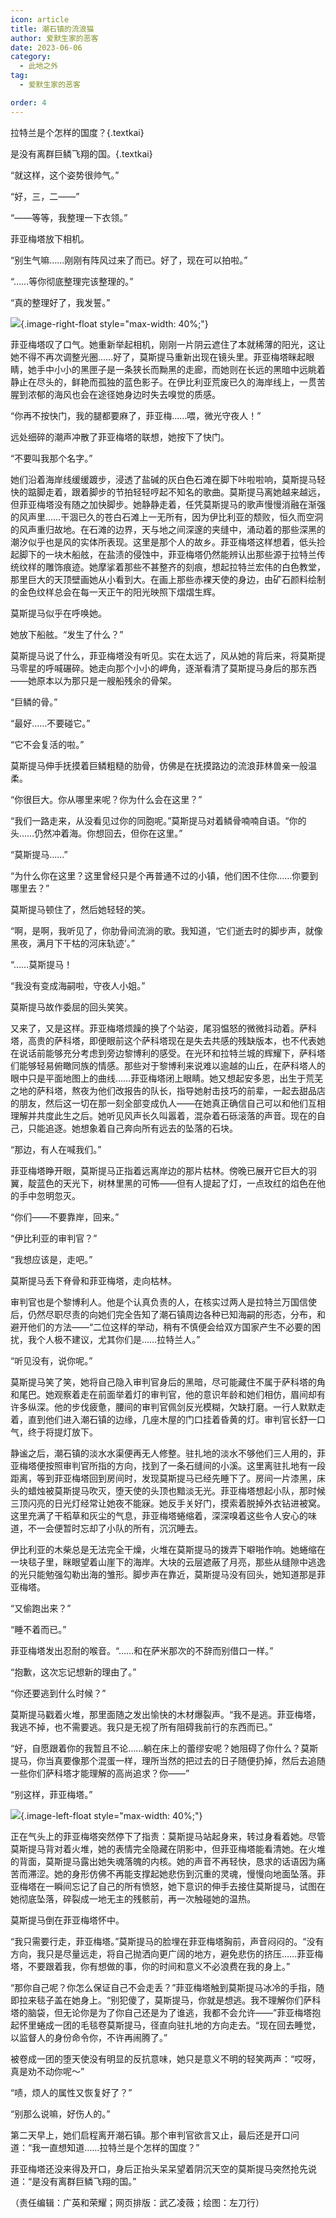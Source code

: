 ```yaml
---
icon: article
title: 潮石镇的流浪猫
author: 爱默生家的恶客
date: 2023-06-06
category:
  - 此地之外
tag:
  - 爱默生家的恶客

order: 4
---
```


拉特兰是个怎样的国度？{.textkai}

是没有离群巨鳞飞翔的国。{.textkai}

<!-- more -->

“就这样，这个姿势很帅气。”

“好，三，二——”

“——等等，我整理一下衣领。”

菲亚梅塔放下相机。

“别生气嘛……刚刚有阵风过来了而已。好了，现在可以拍啦。”

“……等你彻底整理完该整理的。”

“真的整理好了，我发誓。”

![](./res/illustration/LOFTER@左刀行（潮石镇1）.webp){.image-right-float style="max-width: 40%;"}

菲亚梅塔叹了口气。她重新举起相机，刚刚一片阴云遮住了本就稀薄的阳光，这让她不得不再次调整光圈……好了，莫斯提马重新出现在镜头里。菲亚梅塔眯起眼睛，她手中小小的黑匣子是一条狭长而黝黑的走廊，而她则在长远的黑暗中远眺着静止在尽头的，鲜艳而孤独的蓝色影子。在伊比利亚荒废已久的海岸线上，一贯苦腥到浓郁的海风也会在途径她身边时失去嗅觉的质感。

“你再不按快门，我的腿都要麻了，菲亚梅……喂，微光守夜人！”

远处细碎的潮声冲散了菲亚梅塔的联想，她按下了快门。

“不要叫我那个名字。”

她们沿着海岸线缓缓踱步，浸透了盐碱的灰白色石滩在脚下咔啦啦响，莫斯提马轻快的踮脚走着，跟着脚步的节拍轻轻哼起不知名的歌曲。莫斯提马离她越来越远，但菲亚梅塔没有随之加快脚步。她静静走着，任凭莫斯提马的歌声慢慢消融在渐强的风声里……干涸已久的苍白石滩上一无所有，因为伊比利亚的颓败，恒久而空洞的风声重归故地。在石滩的边界，天与地之间深邃的夹缝中，涌动着的那些深黑的潮汐似乎也是风的实体所表现。这里是那个人的故乡。菲亚梅塔这样想着，低头捡起脚下的一块木船舷，在盐渍的侵蚀中，菲亚梅塔仍然能辨认出那些源于拉特兰传统纹样的雕饰痕迹。她摩挲着那些不甚整齐的刻痕，想起拉特兰宏伟的白色教堂，那里巨大的天顶壁画她从小看到大。在画上那些赤裸天使的身边，由矿石颜料绘制的金色纹样总会在每一天正午的阳光映照下熠熠生辉。

莫斯提马似乎在呼唤她。

她放下船舷。“发生了什么？”

莫斯提马说了什么，菲亚梅塔没有听见。实在太远了，风从她的背后来，将莫斯提马零星的呼喊碾碎。她走向那个小小的岬角，逐渐看清了莫斯提马身后的那东西——她原本以为那只是一艘船残余的骨架。

“巨鳞的骨。”

“最好……不要碰它。”

“它不会复活的啦。”

莫斯提马伸手抚摸着巨鳞粗糙的肋骨，仿佛是在抚摸路边的流浪菲林兽亲一般温柔。

“你很巨大。你从哪里来呢？你为什么会在这里？”

“我们一路走来，从没看见过你的同胞呢。”莫斯提马对着鳞骨喃喃自语。“你的头……仍然冲着海。你想回去，但你在这里。”

“莫斯提马……”

“为什么你在这里？这里曾经只是个再普通不过的小镇，他们困不住你……你要到哪里去？”

莫斯提马顿住了，然后她轻轻的笑。

“啊，是啊，我听见了，你肋骨间流淌的歌。我知道，‘它们逝去时的脚步声，就像黑夜，满月下干枯的河床轨迹’。”

“……莫斯提马！

“我没有变成海嗣啦，守夜人小姐。”

莫斯提马故作委屈的回头笑笑。

又来了，又是这样。菲亚梅塔烦躁的换了个站姿，尾羽愠怒的微微抖动着。萨科塔，高贵的萨科塔，即便眼前这个萨科塔现在是失去共感的残缺版本，也不代表她在说话前能够充分考虑到旁边黎博利的感受。在光环和拉特兰城的辉耀下，萨科塔们能够轻易俯瞰同族的情感。那些对于黎博利来说难以逾越的山丘，在萨科塔人的眼中只是平面地图上的曲线……菲亚梅塔闭上眼睛。她又想起安多恩，出生于荒芜之地的萨科塔，熬夜为他们改报告的队长，指导她射击技巧的前辈，一起去甜品店的朋友，然后这一切在那一刻全部变成仇人——在她真正确信自己可以和他们互相理解并共度此生之后。她听见风声长久叫嚣着，混杂着石砾滚落的声音。现在的自己，只能追逐。她想象着自己奔向所有远去的坠落的石块。

“那边，有人在喊我们。”

菲亚梅塔睁开眼，莫斯提马正指着远离岸边的那片枯林。傍晚已展开它巨大的羽翼，靛蓝色的天光下，树林里黑的可怖——但有人提起了灯，一点玫红的焰色在他的手中忽明忽灭。

“你们——不要靠岸，回来。”

“伊比利亚的审判官？”

“我想应该是，走吧。”

莫斯提马丢下脊骨和菲亚梅塔，走向枯林。

审判官也是个黎博利人。他是个认真负责的人，在核实过两人是拉特兰万国信使后，仍然尽职尽责的向她们完全告知了潮石镇周边各种已知海嗣的形态，分布，和避开他们的方法——“二位这样的举动，稍有不慎便会给双方国家产生不必要的困扰，我个人极不建议，尤其你们是……拉特兰人。”

“听见没有，说你呢。”

莫斯提马笑了笑，她将自己隐入审判官身后的黑暗，尽可能藏住不属于萨科塔的角和尾巴。她观察着走在前面举着灯的审判官，他的意识年龄和她们相仿，眉间却有许多纵深。他的步伐疲惫，腰间的审判官佩剑反光模糊，欠缺打磨。一行人默默走着，直到他们进入潮石镇的边缘，几座木屋的门口挂着昏黄的灯。审判官长舒一口气，终于将提灯放下。

静谧之后，潮石镇的淡水水渠便再无人修整。驻扎地的淡水不够他们三人用的，菲亚梅塔便按照审判官所指的方向，找到了一条石缝间的小溪。这里离驻扎地有一段距离，等到菲亚梅塔回到房间时，发现莫斯提马已经先睡下了。房间一片漆黑，床头的蜡烛被莫斯提马吹灭，堕天使的头顶也黯淡无光。菲亚梅塔想起小队，那时候三顶闪亮的日光灯经常让她夜不能寐。她反手关好门，摸索着脱掉外衣钻进被窝。这里充满了干稻草和灰尘的气息，菲亚梅塔蜷缩着，深深嗅着这些令人安心的味道，不一会便暂时忘却了小队的所有，沉沉睡去。

伊比利亚的木柴总是无法完全干燥，火堆在莫斯提马的拨弄下噼啪作响。她蜷缩在一块毯子里，眯眼望着山崖下的海岸。大块的云层遮蔽了月亮，那些从缝隙中逃逸的光只能勉强勾勒出海的雏形。脚步声在靠近，莫斯提马没有回头，她知道那是菲亚梅塔。

“又偷跑出来？”

“睡不着而已。”

菲亚梅塔发出忍耐的喉音。“……和在萨米那次的不辞而别借口一样。”

“抱歉，这次忘记想新的理由了。”

“你还要逃到什么时候？”

莫斯提马戳着火堆，那里面随之发出愉快的木材爆裂声。“我不是逃。菲亚梅塔，我逃不掉，也不需要逃。我只是无视了所有阻碍我前行的东西而已。”

“好，自愿跟着你的我暂且不论……躺在床上的蕾缪安呢？她阻碍了你什么？莫斯提马，你当真要像那个混蛋一样，理所当然的把过去的日子随便扔掉，然后去追随一些你们萨科塔才能理解的高尚追求？你——”

“别这样，菲亚梅塔。”

![](./res/illustration/LOFTER@左刀行（潮石镇2）.webp){.image-left-float style="max-width: 40%;"}

正在气头上的菲亚梅塔突然停下了指责：莫斯提马站起身来，转过身看着她。尽管莫斯提马背对着火堆，她的表情完全隐藏在阴影中，但菲亚梅塔能看清她。在火堆的背面，莫斯提马露出她失魂落魄的内核。她的声音不再轻快，恳求的话语因为痛苦而滞涩。她的身形仿佛不再能支撑起她悲伤到沉重的灵魂，慢慢向地面坠落。菲亚梅塔在一瞬间忘记了自己的所有愤怒，她下意识的伸手去接住莫斯提马，试图在她彻底坠落，碎裂成一地无主的残骸前，再一次触碰她的温热。

莫斯提马倒在菲亚梅塔怀中。

“我只需要行走，菲亚梅塔。”莫斯提马的脸埋在菲亚梅塔胸前，声音闷闷的。“没有方向，我只是尽量远走，将自己抛洒向更广阔的地方，避免悲伤的挤压……菲亚梅塔，不要跟着我，你有想做的事，你的时间和意义不必浪费在我的身上。”

“那你自己呢？你怎么保证自己不会走丢？”菲亚梅塔触到莫斯提马冰冷的手指，随即拉来毯子盖在她身上。“别犯傻了，莫斯提马，你就是想逃。我不理解你们萨科塔的脑袋，但无论你是为了你自己还是为了谁逃，我都不会允许——”菲亚梅塔抱起怀里蜷成一团的毛毯卷莫斯提马，径直向驻扎地的方向走去。“现在回去睡觉，以监督人的身份命令你，不许再闹腾了。”

被卷成一团的堕天使没有明显的反抗意味，她只是意义不明的轻笑两声：“哎呀，真是劝不动你呢～”

“啧，烦人的属性又恢复好了？”

“别那么说嘛，好伤人的。”

第二天早上，她们启程离开潮石镇。那个审判官欲言又止，最后还是开口问道：“我一直想知道……拉特兰是个怎样的国度？”

菲亚梅塔还没来得及开口，身后正抬头呆呆望着阴沉天空的莫斯提马突然抢先说道：“是没有离群巨鳞飞翔的国。”<eod />

（责任编辑：广英和荣耀；网页排版：武乙凌薇；绘图：左刀行）

<FakeAds />